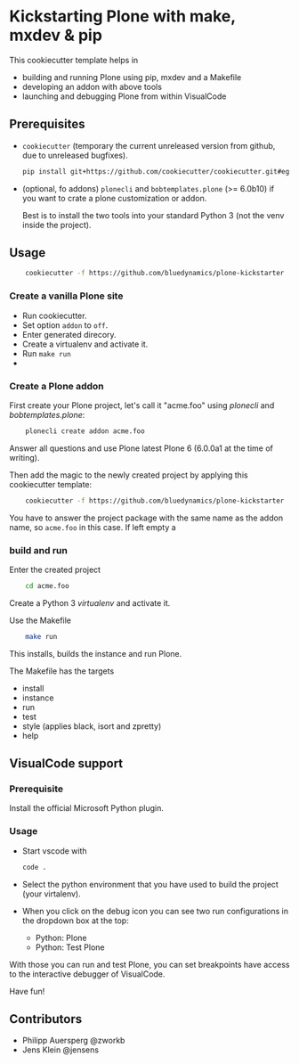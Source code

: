 # Kickstarting Plone with make, mxdev & pip

This cookiecutter template helps in

- building and running Plone using pip, mxdev and a Makefile
- developing an addon with above tools
- launching and debugging Plone from within VisualCode

## Prerequisites

- `cookiecutter` (temporary the current unreleased version from github, due to unreleased bugfixes).

  ```bash
  pip install git+https://github.com/cookiecutter/cookiecutter.git#egg=cookiecutter
  ```

- (optional, fo addons) `plonecli` and `bobtemplates.plone` (>= 6.0b10) if you want to crate a plone customization or addon.

  Best is to install the two tools into your standard Python 3 (not the venv inside the project).

## Usage

```bash
    cookiecutter -f https://github.com/bluedynamics/plone-kickstarter
```
### Create a vanilla Plone site

- Run cookiecutter.
- Set option ``addon`` to ``off``.
- Enter generated direcory.
- Create a virtualenv and activate it.
- Run ``make run``
-
### Create a Plone addon

First create your Plone project, let's call it "acme.foo" using *plonecli* and *bobtemplates.plone*:

```bash
    plonecli create addon acme.foo
```

Answer all questions and use Plone latest Plone 6 (6.0.0a1 at the time of writing).

Then add the magic to the newly created project by applying this cookiecutter template:

```bash
    cookiecutter -f https://github.com/bluedynamics/plone-kickstarter
```

You have to answer the project package with the same name as the addon name, so `acme.foo` in this case.
If left empty a

### build and run

Enter the created project

```bash
    cd acme.foo
```

Create a Python 3 *virtualenv* and activate it.

Use the Makefile

```bash
    make run
```

This installs, builds the instance and run Plone.

The Makefile has the targets

- install
- instance
- run
- test
- style (applies black, isort and zpretty)
- help

## VisualCode support

### Prerequisite

Install the official Microsoft Python plugin.

### Usage

- Start vscode with

    ```bash
    code .
    ```

- Select the python environment that you have used to build the project (your virtalenv).

- When you click on the debug icon you can see two run configurations in the dropdown box at the top:

  - Python: Plone
  - Python: Test Plone

With those you can run and test Plone, you can set breakpoints have access to the interactive debugger of VisualCode.

Have fun!

## Contributors

- Philipp Auersperg @zworkb
- Jens Klein @jensens
